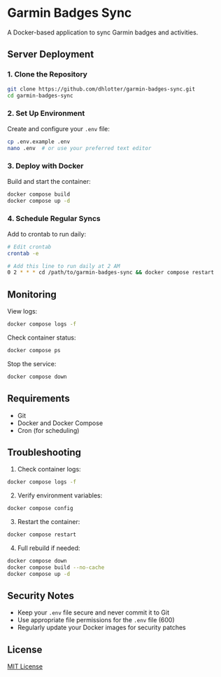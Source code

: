 # Garmin Badges Sync

A Docker-based application to sync Garmin badges and activities.

## Server Deployment

### 1. Clone the Repository
```bash
git clone https://github.com/dhlotter/garmin-badges-sync.git
cd garmin-badges-sync
```

### 2. Set Up Environment
Create and configure your `.env` file:
```bash
cp .env.example .env
nano .env  # or use your preferred text editor
```

### 3. Deploy with Docker
Build and start the container:
```bash
docker compose build
docker compose up -d
```

### 4. Schedule Regular Syncs
Add to crontab to run daily:
```bash
# Edit crontab
crontab -e

# Add this line to run daily at 2 AM
0 2 * * * cd /path/to/garmin-badges-sync && docker compose restart
```

## Monitoring

View logs:
```bash
docker compose logs -f
```

Check container status:
```bash
docker compose ps
```

Stop the service:
```bash
docker compose down
```

## Requirements

- Git
- Docker and Docker Compose
- Cron (for scheduling)

## Troubleshooting

1. Check container logs:
```bash
docker compose logs -f
```

2. Verify environment variables:
```bash
docker compose config
```

3. Restart the container:
```bash
docker compose restart
```

4. Full rebuild if needed:
```bash
docker compose down
docker compose build --no-cache
docker compose up -d
```

## Security Notes

- Keep your `.env` file secure and never commit it to Git
- Use appropriate file permissions for the `.env` file (600)
- Regularly update your Docker images for security patches

## License

[MIT License](LICENSE)